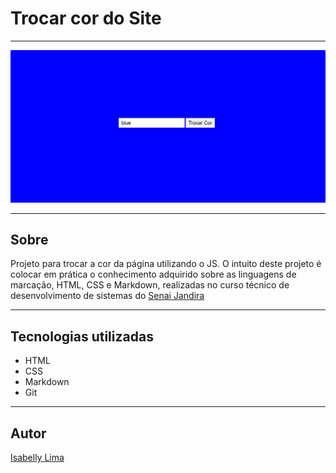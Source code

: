 # Trocar cor do Site

--- 

![](./img.PNG)

---

## Sobre
Projeto para trocar a cor da página utilizando o JS. O intuito deste projeto é colocar em prática o conhecimento adquirido sobre as linguagens de marcação, HTML, CSS e Markdown, realizadas no curso técnico de desenvolvimento de sistemas do [Senai Jandira](./https://sp.senai.br/unidade/jandira/)

---

## Tecnologias utilizadas
- HTML 
- CSS 
- Markdown 
- Git

--- 

## Autor
[Isabelly Lima](./https://www.linkedin.com/in/isabelly-silva-182a99349/)

